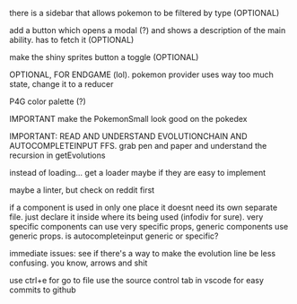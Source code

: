 there is a sidebar that allows pokemon to be filtered by type (OPTIONAL)

add a button which opens a modal (?) and shows a description
of the main ability. has to fetch it (OPTIONAL)

make the shiny sprites button a toggle (OPTIONAL)

OPTIONAL, FOR ENDGAME (lol). pokemon provider uses way too much state, change it to a reducer

P4G color palette (?)

IMPORTANT make the PokemonSmall look good on the pokedex

IMPORTANT: READ AND UNDERSTAND EVOLUTIONCHAIN AND AUTOCOMPLETEINPUT FFS.
grab pen and paper and understand the recursion in getEvolutions

instead of loading... get a loader maybe if they are easy to implement

maybe a linter, but check on reddit first

if a component is used in only one place it doesnt need its own separate file. just declare it inside where its
being used (infodiv for sure). very specific components can use very specific props, generic components use generic
props. is autocompleteinput generic or specific?

immediate issues:
see if there's a way to make the evolution line be less confusing. you know, arrows and shit

use ctrl+e for go to file
use the source control tab in vscode for easy commits to github
